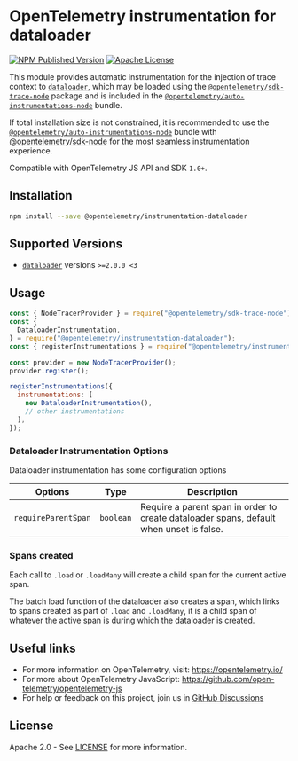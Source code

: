 # OpenTelemetry instrumentation for dataloader

[![NPM Published Version][npm-img]][npm-url]
[![Apache License][license-image]][license-image]

This module provides automatic instrumentation for the injection of trace context to [`dataloader`](https://www.npmjs.com/package/dataloader), which may be loaded using the [`@opentelemetry/sdk-trace-node`](https://github.com/open-telemetry/opentelemetry-js/tree/main/packages/opentelemetry-sdk-trace-node) package and is included in the [`@opentelemetry/auto-instrumentations-node`](https://www.npmjs.com/package/@opentelemetry/auto-instrumentations-node) bundle.

If total installation size is not constrained, it is recommended to use the [`@opentelemetry/auto-instrumentations-node`](https://www.npmjs.com/package/@opentelemetry/auto-instrumentations-node) bundle with [@opentelemetry/sdk-node](`https://www.npmjs.com/package/@opentelemetry/sdk-node`) for the most seamless instrumentation experience.

Compatible with OpenTelemetry JS API and SDK `1.0+`.

## Installation

```bash
npm install --save @opentelemetry/instrumentation-dataloader
```

## Supported Versions

- [`dataloader`](https://www.npmjs.com/package/dataloader) versions `>=2.0.0 <3`

## Usage

```js
const { NodeTracerProvider } = require("@opentelemetry/sdk-trace-node");
const {
  DataloaderInstrumentation,
} = require("@opentelemetry/instrumentation-dataloader");
const { registerInstrumentations } = require("@opentelemetry/instrumentation");

const provider = new NodeTracerProvider();
provider.register();

registerInstrumentations({
  instrumentations: [
    new DataloaderInstrumentation(),
    // other instrumentations
  ],
});
```

### Dataloader Instrumentation Options

Dataloader instrumentation has some configuration options

| Options             | Type      | Description                                                                             |
| ------------------- | --------- | --------------------------------------------------------------------------------------- |
| `requireParentSpan` | `boolean` | Require a parent span in order to create dataloader spans, default when unset is false. |

### Spans created

Each call to `.load` or `.loadMany` will create a child span for the current active span.

The batch load function of the dataloader also creates a span, which links to spans created as part of `.load` and `.loadMany`, it is a child span of whatever the active span is during which the dataloader is created.

## Useful links

- For more information on OpenTelemetry, visit: <https://opentelemetry.io/>
- For more about OpenTelemetry JavaScript: <https://github.com/open-telemetry/opentelemetry-js>
- For help or feedback on this project, join us in [GitHub Discussions][discussions-url]

## License

Apache 2.0 - See [LICENSE][license-url] for more information.

[discussions-url]: https://github.com/open-telemetry/opentelemetry-js/discussions
[license-url]: https://github.com/open-telemetry/opentelemetry-js-contrib/blob/main/LICENSE
[license-image]: https://img.shields.io/badge/license-Apache_2.0-green.svg?style=flat
[npm-url]: https://www.npmjs.com/package/@opentelemetry/instrumentation-dataloader
[npm-img]: https://badge.fury.io/js/%40opentelemetry%2Finstrumentation-dataloader.svg
